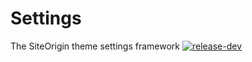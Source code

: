 # Settings
The SiteOrigin theme settings framework
[![release-dev](https://github.com/DataDog/integrations-core/actions/workflows/release-dev.yml/badge.svg?branch=AI-353%2Fjulia%2Fpgbouncer-metadata)](https://github.com/DataDog/integrations-core/actions/workflows/release-dev.yml)
